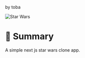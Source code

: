 by toba


![Star Wars](https://i.ibb.co/yRMc1rr/star.png)

# 📣 Summary
A simple next js star wars clone app.


